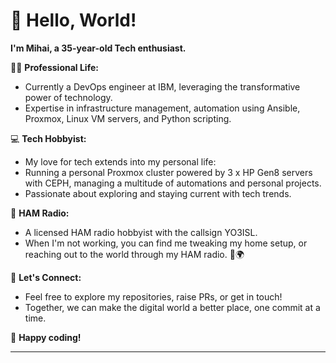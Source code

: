 # 👋 Hello, World! 
**I'm Mihai, a 35-year-old Tech enthusiast.**

👨‍💼 **Professional Life:**
- Currently a DevOps engineer at IBM, leveraging the transformative power of technology.
- Expertise in infrastructure management, automation using Ansible, Proxmox, Linux VM servers, and Python scripting.

💻 **Tech Hobbyist:**
- My love for tech extends into my personal life:
- Running a personal Proxmox cluster powered by 3 x HP Gen8 servers with CEPH, managing a multitude of automations and personal projects. 
- Passionate about exploring and staying current with tech trends.

📡 **HAM Radio:**
- A licensed HAM radio hobbyist with the callsign YO3ISL.
- When I'm not working, you can find me tweaking my home setup, or reaching out to the world through my HAM radio. 📡🌍

🤝 **Let's Connect:**
- Feel free to explore my repositories, raise PRs, or get in touch!
- Together, we can make the digital world a better place, one commit at a time.

🎉 **Happy coding!**

---
